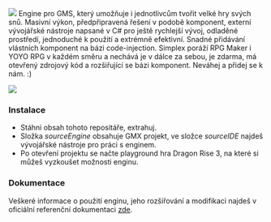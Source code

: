 ![](https://s31.postimg.org/4be7ykezv/Logo_Makr_1.png)
Engine pro GMS, který umožňuje i jednotlivcům tvořit velké hry svých snů. Masivní výkon, předpřipravená řešení v podobě komponent, externí vývojářské nástroje napsané v C# pro ještě rychlejší vývoj, odladěné prostředí, jednoduché k použití a extrémně efektivní. Snadné přidávání vlástních komponent na bázi code-injection. Simplex poráží RPG Maker i YOYO RPG v každém směru a nechává je v dálce za sebou, je zdarma, má otevřený zdrojový kód a rozšiřující se bázi komponent. 
Neváhej a přidej se k nám. :)

![](https://s32.postimg.org/ax2xymtw5/Bezejmenn.png)

### Instalace
- Stáhni obsah tohoto repositáře, extrahuj.
- Složka *sourceEngine* obsahuje GMX projekt, ve složce *sourceIDE* najdeš vývojářské nástroje pro práci s enginem.
- Po otevření projektu se načte playground hra Dragon Rise 3, na které si můžeš vyzkoušet možnosti enginu.

### Dokumentace
Veškeré informace o použití enginu, jeho rozšiřování a modifikaci najdeš v oficiální referenční dokumentaci [zde](https://github.com/lofcz/SimplexRpgEngine/wiki/Dokumentace/).
